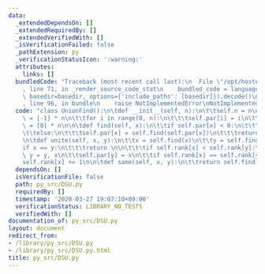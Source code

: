 ```yaml
---
data:
  _extendedDependsOn: []
  _extendedRequiredBy: []
  _extendedVerifiedWith: []
  _isVerificationFailed: false
  _pathExtension: py
  _verificationStatusIcon: ':warning:'
  attributes:
    links: []
  bundledCode: "Traceback (most recent call last):\n  File \"/opt/hostedtoolcache/Python/3.9.2/x64/lib/python3.9/site-packages/onlinejudge_verify/documentation/build.py\"\
    , line 71, in _render_source_code_stat\n    bundled_code = language.bundle(stat.path,\
    \ basedir=basedir, options={'include_paths': [basedir]}).decode()\n  File \"/opt/hostedtoolcache/Python/3.9.2/x64/lib/python3.9/site-packages/onlinejudge_verify/languages/python.py\"\
    , line 96, in bundle\n    raise NotImplementedError\nNotImplementedError\n"
  code: "class UnionFind():\n\tdef __init__(self, n):\n\t\tself.n = n\n\t\tself.par\
    \ = [-1] * n\n\t\tfor i in range(0, n):\n\t\t\tself.par[i] = i\n\t\tself.rank\
    \ = [0] * n\n\n\tdef find(self, x):\n\t\tif self.par[x] < 0:\n\t\t\treturn x\n\
    \t\telse:\n\t\t\tself.par[x] = self.find(self.par[x])\n\t\t\treturn self.par[x]\n\
    \n\tdef unite(self, x, y):\n\t\tx = self.find(x)\n\t\ty = self.find(y)\n\n\t\t\
    if x == y:\n\t\t\treturn \n\n\t\t\tif self.rank[x] < self.rank[y]:\n\t\t\t\tx,\
    \ y = y, x\n\t\tself.par[y] = x\n\t\tif self.rank[x] == self.rank[y]:\n\t\t\t\
    self.rank[x] += 1\n\n\tdef same(self, x, y):\n\t\treturn self.find(x) == self.find(y)"
  dependsOn: []
  isVerificationFile: false
  path: py_src/DSU.py
  requiredBy: []
  timestamp: '2020-03-27 19:07:10+09:00'
  verificationStatus: LIBRARY_NO_TESTS
  verifiedWith: []
documentation_of: py_src/DSU.py
layout: document
redirect_from:
- /library/py_src/DSU.py
- /library/py_src/DSU.py.html
title: py_src/DSU.py
---
```

